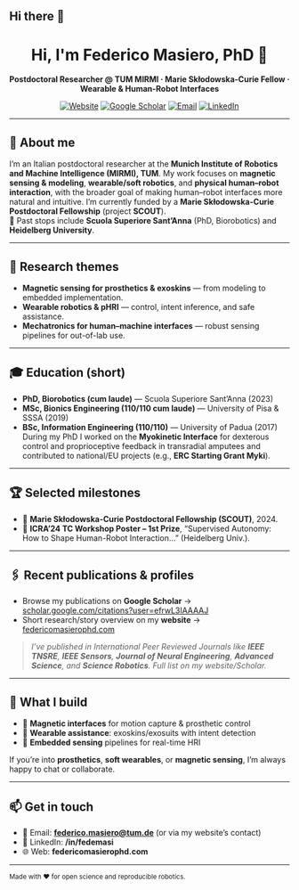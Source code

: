 ## Hi there 👋

<!--
**ApeParrot/ApeParrot** is a ✨ _special_ ✨ repository because its `README.md` (this file) appears on your GitHub profile.

Here are some ideas to get you started:

- 🔭 I’m currently working on ...
- 🌱 I’m currently learning ...
- 👯 I’m looking to collaborate on ...
- 🤔 I’m looking for help with ...
- 💬 Ask me about ...
- 📫 How to reach me: ...
- 😄 Pronouns: ...
- ⚡ Fun fact: ...
-->

<!-- Profile README for github.com/your-username -->
<!-- Tip: rename this repo to your GitHub handle to show on your profile -->

<h1 align="center">Hi, I'm Federico Masiero, PhD 👋</h1>
<p align="center">
  <b>Postdoctoral Researcher @ TUM MIRMI · Marie Skłodowska-Curie Fellow · Wearable & Human-Robot Interfaces</b>
</p>

<p align="center">
  <a href="https://federicomasierophd.com/"><img alt="Website" src="https://img.shields.io/badge/Website-federicomasierophd.com-0A66C2?logo=google-chrome&logoColor=white"></a>
  <a href="https://scholar.google.com/citations?user=efrwL3IAAAAJ&hl=it"><img alt="Google Scholar" src="https://img.shields.io/badge/Google%20Scholar-View%20profile-4285F4?logo=google-scholar&logoColor=white"></a>
  <a href="mailto:federico.masiero@tum.de"><img alt="Email" src="https://img.shields.io/badge/Email-Contact-8B89CC?logo=gmail&logoColor=white"></a>
  <a href="https://www.linkedin.com/in/fedemasi/"><img alt="LinkedIn" src="https://img.shields.io/badge/LinkedIn-Connect-0A66C2?logo=linkedin&logoColor=white"></a>
</p>

---

## 🧭 About me
I’m an Italian postdoctoral researcher at the **Munich Institute of Robotics and Machine Intelligence (MIRMI), TUM**. My work focuses on **magnetic sensing & modeling**, **wearable/soft robotics**, and **physical human–robot interaction**, with the broader goal of making human–robot interfaces more natural and intuitive. I’m currently funded by a **Marie Skłodowska-Curie Postdoctoral Fellowship** (project **SCOUT**).  
🧪 Past stops include **Scuola Superiore Sant’Anna** (PhD, Biorobotics) and **Heidelberg University**.

---

## 🔬 Research themes
- **Magnetic sensing for prosthetics & exoskins** — from modeling to embedded implementation.
- **Wearable robotics & pHRI** — control, intent inference, and safe assistance.
- **Mechatronics for human–machine interfaces** — robust sensing pipelines for out-of-lab use.

---

## 🎓 Education (short)
- **PhD, Biorobotics (cum laude)** — Scuola Superiore Sant’Anna (2023)  
- **MSc, Bionics Engineering (110/110 cum laude)** — University of Pisa & SSSA (2019)  
- **BSc, Information Engineering (110/110)** — University of Padua (2017)  
During my PhD I worked on the **Myokinetic Interface** for dexterous control and proprioceptive feedback in transradial amputees and contributed to national/EU projects (e.g., **ERC Starting Grant Myki**).

---

## 🏆 Selected milestones
- 🏅 **Marie Skłodowska-Curie Postdoctoral Fellowship (SCOUT)**, 2024.
- 🥇 **ICRA’24 TC Workshop Poster – 1st Prize**, “Supervised Autonomy: How to Shape Human-Robot Interaction…” (Heidelberg Univ.).

---

## 🖇️ Recent publications & profiles
- Browse my publications on **Google Scholar** → [scholar.google.com/citations?user=efrwL3IAAAAJ](https://scholar.google.com/citations?user=efrwL3IAAAAJ&hl=it)
- Short research/story overview on my **website** → [federicomasierophd.com](https://federicomasierophd.com/)

> *I’ve published in International Peer Reviewed Journals like **IEEE TNSRE**, **IEEE Sensors**, **Journal of Neural Engineering**, **Advanced Science**, and **Science Robotics**. Full list on my website/Scholar.*

---

## 🧩 What I build
- 🧲 **Magnetic interfaces** for motion capture & prosthetic control  
- 🦾 **Wearable assistance**: exoskins/exosuits with intent detection  
- 📡 **Embedded sensing** pipelines for real-time HRI

If you’re into **prosthetics**, **soft wearables**, or **magnetic sensing**, I’m always happy to chat or collaborate.

---

## 📫 Get in touch
- 📮 Email: **federico.masiero@tum.de** (or via my website’s contact)
- 🔗 LinkedIn: **/in/fedemasi**  
- 🌐 Web: **federicomasierophd.com**

---

<sub>Made with ❤️ for open science and reproducible robotics.</sub>
